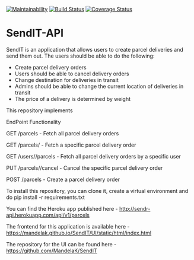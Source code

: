 [![Maintainability](https://api.codeclimate.com/v1/badges/ecb041fb48b8fa903f2e/maintainability)](https://codeclimate.com/github/MandelaK/SendIT-API/maintainability)  [![Build Status](https://travis-ci.com/MandelaK/SendIT-API.svg?branch=ch-set-up-heroku-161863096)](https://travis-ci.com/MandelaK/SendIT-API)  [![Coverage Status](https://coveralls.io/repos/github/MandelaK/SendIT-API/badge.svg?branch=ch-set-up-heroku-161863096)](https://coveralls.io/github/MandelaK/SendIT-API?branch=ch-set-up-heroku-161863096)

# SendIT-API


SendIT is an application that allows users to create parcel deliveries and send them out. The users should be able to do the following:
- Create parcel delivery orders
- Users should be able to cancel delivery orders
- Change destination for deliveries in transit
- Admins should be able to change the current location of deliveries in transit
- The price of a delivery is determined by weight


This repository implements 



EndPoint                          Functionality

GET /parcels     -                 Fetch all parcel delivery orders

GET /parcels/<parcelId>       -    Fetch a specific parcel delivery order
  
GET /users/<userId>/parcels    -   Fetch all parcel delivery orders by a specific user
  
PUT /parcels/<parcelId>/cancel  -  Cancel the specific parcel delivery order

POST /parcels      -               Create a parcel delivery order


To install this repository, you can clone it, create a virtual environment and do pip install -r requirements.txt

You can find the Heroku app published here - http://sendr-api.herokuapp.com/api/v1/parcels

The frontend for this application is available here - https://mandelak.github.io/SendIT/UI/static/html/index.html

The repository for the UI can be found here - https://github.com/MandelaK/SendIT


